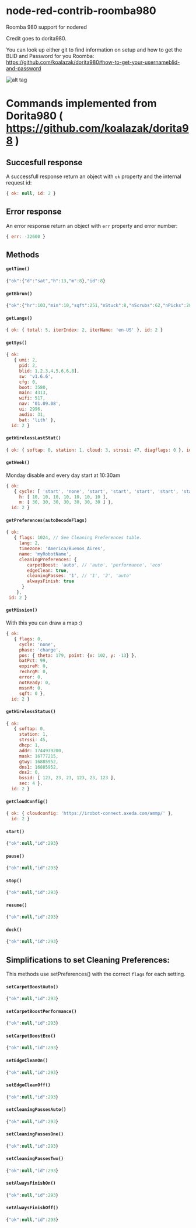 # node-red-contrib-roomba980
Roomba 980 support for nodered

Credit goes to dorita980. 

You can look up either git to find information on setup and how to get the BLID and Password for you Roomba:
https://github.com/koalazak/dorita980#how-to-get-your-usernameblid-and-password

![alt tag](https://cloud.githubusercontent.com/assets/4713347/19355548/09eef456-916b-11e6-9d73-992d4ec5541c.PNG)


# Commands implemented from Dorita980 ( https://github.com/koalazak/dorita98 )

## Succesfull response

A successfull response return an object with `ok` property and the internal request id:

```javascript
{ ok: null, id: 2 }
```

## Error response
An error response return an object with `err` property and error number:

```javascript
{ err: -32600 }
```

## Methods

#### `getTime()`
```javascript
{"ok":{"d":"sat","h":13,"m":8},"id":8}
```

#### `getBbrun()`
```javascript
{"ok":{"hr":103,"min":10,"sqft":251,"nStuck":8,"nScrubs":62,"nPicks":280,"nPanics":97,"nCliffsF":518,"nCliffsR":1005,"nMBStll":0,"nWStll":1,"nCBump":0},"id":9}
```

#### `getLangs()`
```javascript
{ ok: { total: 5, iterIndex: 2, iterName: 'en-US' }, id: 2 }
```

#### `getSys()`

```javascript
{ ok:
   { umi: 2,
     pid: 2,
     blid: 1,2,3,4,5,6,6,8],
     sw: 'v1.6.6',
     cfg: 0,
     boot: 3580,
     main: 4313,
     wifi: 517,
     nav: '01.09.08',
     ui: 2996,
     audio: 31,
     bat: 'lith' },
  id: 2 }
```

#### `getWirelessLastStat()`
```javascript
{ ok: { softap: 0, station: 1, cloud: 3, strssi: 47, diagflags: 0 }, id: 2 }
```

#### `getWeek()`
Monday disable and every day start at 10:30am
```javascript
{ ok:
   { cycle: [ 'start', 'none', 'start', 'start', 'start', 'start', 'start' ],
     h: [ 10, 10, 10, 10, 10, 10, 10 ],
     m: [ 30, 30, 30, 30, 30, 30, 30 ] },
  id: 2 }
```

#### `getPreferences(autoDecodeFlags)`

```javascript
{ ok:
   { flags: 1024, // See Cleaning Preferences table.
     lang: 2,
     timezone: 'America/Buenos_Aires',
     name: 'myRobotName',
     cleaningPreferences: {
        carpetBoost: 'auto', // 'auto', 'performance', 'eco'
        edgeClean: true,
        cleaningPasses: '1', // '1', '2', 'auto'
        alwaysFinish: true 
      }
    },
 id: 2 }
```

#### `getMission()`
With this you can draw a map :)

```javascript
{ ok:
   { flags: 0,
     cycle: 'none',
     phase: 'charge',
     pos: { theta: 179, point: {x: 102, y: -13} },
     batPct: 99,
     expireM: 0,
     rechrgM: 0,
     error: 0,
     notReady: 0,
     mssnM: 0,
     sqft: 0 },
  id: 2 }
```

#### `getWirelessStatus()`
```javascript
{ ok:
   { softap: 0,
     station: 1,
     strssi: 45,
     dhcp: 1,
     addr: 1744939200,
     mask: 16777215,
     gtwy: 16885952,
     dns1: 16885952,
     dns2: 0,
     bssid: [ 123, 23, 23, 123, 23, 123 ],
     sec: 4 },
  id: 2 }
```

#### `getCloudConfig()`
```javascript
{ ok: { cloudconfig: 'https://irobot-connect.axeda.com/ammp/' },
  id: 2 }
```

#### `start()`
```javascript
{"ok":null,"id":293}
```

#### `pause()`
```javascript
{"ok":null,"id":293}
```

#### `stop()`
```javascript
{"ok":null,"id":293}
```

#### `resume()`
```javascript
{"ok":null,"id":293}
```

#### `dock()`
```javascript
{"ok":null,"id":293}
```

## Simplifications to set Cleaning Preferences:
This methods use setPreferences() with the correct `flags` for each setting.

#### `setCarpetBoostAuto()`
```javascript
{"ok":null,"id":293}
```

#### `setCarpetBoostPerformance()`
```javascript
{"ok":null,"id":293}
```

#### `setCarpetBoostEco()`
```javascript
{"ok":null,"id":293}
```

#### `setEdgeCleanOn()`
```javascript
{"ok":null,"id":293}
```

#### `setEdgeCleanOff()`
```javascript
{"ok":null,"id":293}
```

#### `setCleaningPassesAuto()`
```javascript
{"ok":null,"id":293}
```

#### `setCleaningPassesOne()`
```javascript
{"ok":null,"id":293}
```

#### `setCleaningPassesTwo()`
```javascript
{"ok":null,"id":293}
```

#### `setAlwaysFinishOn()`
```javascript
{"ok":null,"id":293}
```

#### `setAlwaysFinishOff()`
```javascript
{"ok":null,"id":293}
```

